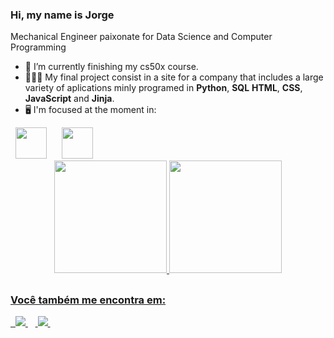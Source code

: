 ### Hi, my name is Jorge
Mechanical Engineer paixonate for Data Science and Computer Programming



- 🌱 I’m currently finishing my cs50x course.
- 👨🏾‍💻 My final project consist in a site for a company that includes a large variety of aplications minly programed in **Python**, **SQL** **HTML**, **CSS**, **JavaScript** and **Jinja**.
- 🖥️ I'm focused at the moment in:

<div displa="inline">
&nbsp;&nbsp;<img width='50' height='50' src="https://cdn.jsdelivr.net/gh/devicons/devicon/icons/python/python-original-wordmark.svg" /> &nbsp;&nbsp;
&nbsp;&nbsp;<img width='50' height='50' src="https://cdn.jsdelivr.net/gh/devicons/devicon/icons/mysql/mysql-original-wordmark.svg" /> &nbsp;&nbsp;
          
</div>

<div align="center">
<a href="https://linktr.ee/jorgemdj">
  <img height="180em" src="https://github-readme-stats.vercel.app/api?username=jorgemdj&show_icons=true&theme=dark"/>
  <img height="180em" src="https://github-readme-stats.vercel.app/api/top-langs/?username=jorgemdj&layout=compact&langs_count=7&theme=dark"/>
</div>

## 


### Você também me encontra em:
&nbsp;<a href="https://www.linkedin.com/in/jorge-manoel/">
  <img src="https://img.shields.io/badge/linkedin-%230077B5.svg?style=for-the-badge&logo=linkedin&logoColor=white">
</a>&nbsp;
&nbsp;<a href="https://www.instagram.com/jorgedrumondjr/">
  <img src="https://img.shields.io/badge/Instagram-%23E4405F.svg?style=for-the-badge&logo=Instagram&logoColor=white">
</a>&nbsp;
